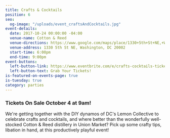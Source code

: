 ```yaml
---
title: Crafts & Cocktails
position: 6
seo:
  og-image: "/uploads/event_craftsAndCocktails.jpg"
event-details:
  date: 2017-10-24 00:00:00 -04:00
  venue-name: Cotton & Reed
  venue-directions: https://www.google.com/maps/place/1330+5th+St+NE,+Washington,+DC+20002/@38.9095669,-77.0000426,17z/data=!3m1!4b1!4m5!3m4!1s0x89b7b8108a2d64e5:0xa00970628abbb410!8m2!3d38.9095669!4d-76.9978539
  venue-address: 1330 5th St NE, Washington, DC 20002
  start-time: 6:00pm
  end-time: 9:00pm
event-buttons:
  left-button-link: https://www.eventbrite.com/e/crafts-cocktails-tickets-38418323239
  left-button-text: Grab Your Tickets!
is-featured-on-events-page: true
is-tuesday: true
category: parties
---
```


### Tickets On Sale October 4 at 9am!

We're getting together with the DIY dynamos of DC's Lemon Collective to celebrate crafts and cocktails, and where better than the wonderfully well-stocked Cotton & Reed distillery in Union Market? Pick up some crafty tips, libation in hand, at this productively playful event!